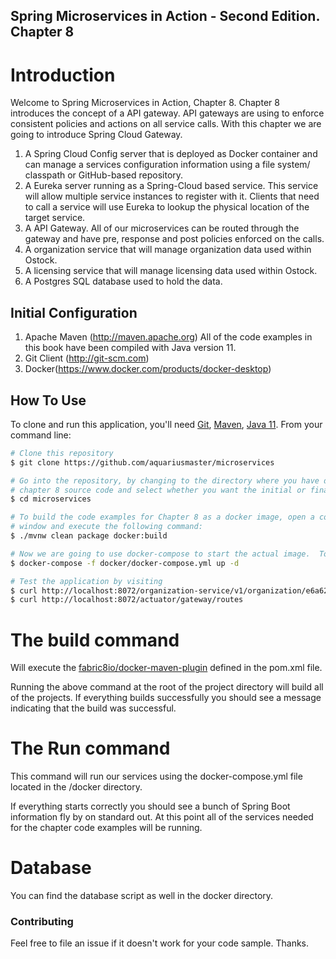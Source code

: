 ## Spring Microservices in Action - Second Edition. Chapter 8

# Introduction
Welcome to Spring Microservices in Action, Chapter 8.  Chapter 8 introduces the concept of a API gateway. API gateways are using to enforce consistent policies and actions on all service calls. With this chapter we are going to introduce Spring Cloud Gateway.

1.  A Spring Cloud Config server that is deployed as Docker container and can manage a services configuration information using a file system/ classpath or GitHub-based repository.
2. A Eureka server running as a Spring-Cloud based service. This service will allow multiple service instances to register with it. Clients that need to call a service will use Eureka to lookup the physical location of the target service.
3. A API Gateway. All of our microservices can be routed through the gateway and have pre, response and post policies enforced on the calls.
4.  A organization service that will manage organization data used within Ostock.
5.  A licensing service that will manage licensing data used within Ostock.
6.  A Postgres SQL database used to hold the data.

## Initial Configuration
1.	Apache Maven (http://maven.apache.org)  All of the code examples in this book have been compiled with Java version 11.
2.	Git Client (http://git-scm.com)
3.  Docker(https://www.docker.com/products/docker-desktop)


## How To Use

To clone and run this application, you'll need [Git](https://git-scm.com), [Maven](https://maven.apache.org/), [Java 11](https://www.oracle.com/technetwork/java/javase/downloads/jdk11-downloads-5066655.html). From your command line:

```bash
# Clone this repository
$ git clone https://github.com/aquariusmaster/microservices

# Go into the repository, by changing to the directory where you have downloaded the 
# chapter 8 source code and select whether you want the initial or final configuration
$ cd microservices

# To build the code examples for Chapter 8 as a docker image, open a command-line 
# window and execute the following command:
$ ./mvnw clean package docker:build

# Now we are going to use docker-compose to start the actual image.  To start the docker image, stay in the directory containing  your chapter 8 source code and  Run the following command: 
$ docker-compose -f docker/docker-compose.yml up -d

# Test the application by visiting 
$ curl http://localhost:8072/organization-service/v1/organization/e6a625cc-718b-48c2-ac76-1dfdff9a531e
$ curl http://localhost:8072/actuator/gateway/routes
```

# The build command

Will execute the [fabric8io/docker-maven-plugin](https://github.com/fabric8io/docker-maven-plugin) defined in the pom.xml file.  

 Running the above command at the root of the project directory will build all of the projects.  If everything builds successfully you should see a message indicating that the build was successful.

# The Run command

This command will run our services using the docker-compose.yml file located in the /docker directory. 

If everything starts correctly you should see a bunch of Spring Boot information fly by on standard out.  At this point all of the services needed for the chapter code examples will be running.

# Database
You can find the database script as well in the docker directory.

### Contributing
Feel free to file an issue if it doesn't work for your code sample. Thanks.
